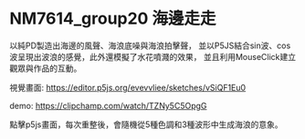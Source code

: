 # NM7614_group20 海邊走走

以純PD製造出海邊的風聲、海浪底噪與海浪拍擊聲，
並以P5JS結合sin波、cos波呈現出波浪的感覺，此外還模擬了水花噴濺的效果，
並且利用MouseClick建立觀眾與作品的互動。

視覺畫面: https://editor.p5js.org/evevvliee/sketches/vSiQF1Eu0

demo: https://clipchamp.com/watch/TZNy5C5OpgG

點擊p5js畫面，每次重整後，會隨機從5種色調和3種波形中生成海浪的意象。

